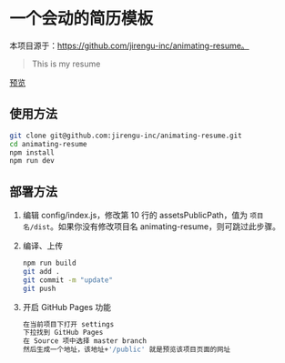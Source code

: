 # 一个会动的简历模板
本项目源于：https://github.com/jirengu-inc/animating-resume。
> This is my resume

[预览](https://aladdin99.github.io/animating-resume/public/)

## 使用方法

``` bash
git clone git@github.com:jirengu-inc/animating-resume.git
cd animating-resume
npm install
npm run dev
```

## 部署方法


1. 编辑 config/index.js，修改第 10 行的 assetsPublicPath，值为 `项目名/dist`。如果你没有修改项目名 animating-resume，则可跳过此步骤。

2. 编译、上传
    ``` bash
    npm run build
    git add .
    git commit -m "update"
    git push
    ```

3. 开启 GitHub Pages 功能
    ``` bash
    在当前项目下打开 settings
    下拉找到 GitHub Pages
    在 Source 项中选择 master branch
    然后生成一个地址，该地址+'/public' 就是预览该项目页面的网址
    ```

